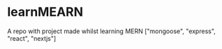 # learnMEARN
A repo with project made whilst learning MERN ["mongoose", "express", "react", "nextjs"]
